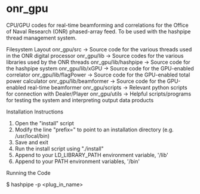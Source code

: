 
# onr_gpu
CPU/GPU codes for real-time beamforming and correlations for the Office of Naval Research (ONR) phased-array feed. To be used with the hashpipe thread management system.

Filesystem Layout
onr_gpu/src            -> Source code for the various threads used in the ONR digital processor
onr_gpu/lib            -> Source codes for the various libraries used by the ONR threads
onr_gpu/lib/hashpipe   -> Source code for the hashpipe system
onr_gpu/lib/xGPU       -> Source code for the GPU-enabled correlator
onr_gpu/lib/flagPower  -> Source code for the GPU-enabled total power calculator
onr_gpu/lib/beamformer -> Source code for the GPU-enabled real-time beamformer
onr_gpu/scripts        -> Relevant python scripts for connection with Dealer/Player
onr_gpu/utils          -> Helpful scripts/programs for testing the system and interpreting output data products


Installation Instructions

1. Open the "install" script
2. Modify the line "prefix=" to point to an installation directory (e.g. /usr/local/bin)
3. Save and exit
4. Run the install script using "./install"
5. Append to your LD_LIBRARY_PATH environment variable, '<prefix>/lib'
6. Append to your PATH environment variables, '<prefix>/bin'


Running the Code

$ hashpipe -p <plug_in_name>


